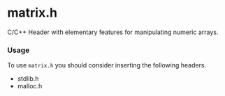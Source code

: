 # matrix.h

C/C++ Header with elementary features for manipulating numeric arrays.

### Usage

To use `matrix.h` you should consider inserting the following headers.

* stdlib.h
* malloc.h
